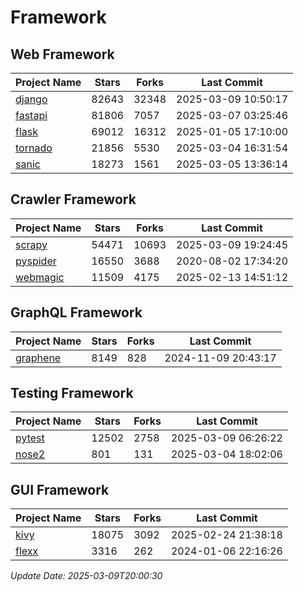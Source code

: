 # Framework

## Web Framework
| Project Name | Stars | Forks | Last Commit |
| ------------ | ----- | ----- | ----------- |
| [django](https://github.com/django/django) | 82643 | 32348 | 2025-03-09 10:50:17 |
| [fastapi](https://github.com/fastapi/fastapi) | 81806 | 7057 | 2025-03-07 03:25:46 |
| [flask](https://github.com/pallets/flask) | 69012 | 16312 | 2025-01-05 17:10:00 |
| [tornado](https://github.com/tornadoweb/tornado) | 21856 | 5530 | 2025-03-04 16:31:54 |
| [sanic](https://github.com/sanic-org/sanic) | 18273 | 1561 | 2025-03-05 13:36:14 |

## Crawler Framework
| Project Name | Stars | Forks | Last Commit |
| ------------ | ----- | ----- | ----------- |
| [scrapy](https://github.com/scrapy/scrapy) | 54471 | 10693 | 2025-03-09 19:24:45 |
| [pyspider](https://github.com/binux/pyspider) | 16550 | 3688 | 2020-08-02 17:34:20 |
| [webmagic](https://github.com/code4craft/webmagic) | 11509 | 4175 | 2025-02-13 14:51:12 |

## GraphQL Framework
| Project Name | Stars | Forks | Last Commit |
| ------------ | ----- | ----- | ----------- |
| [graphene](https://github.com/graphql-python/graphene) | 8149 | 828 | 2024-11-09 20:43:17 |

## Testing Framework
| Project Name | Stars | Forks | Last Commit |
| ------------ | ----- | ----- | ----------- |
| [pytest](https://github.com/pytest-dev/pytest) | 12502 | 2758 | 2025-03-09 06:26:22 |
| [nose2](https://github.com/nose-devs/nose2) | 801 | 131 | 2025-03-04 18:02:06 |

## GUI Framework
| Project Name | Stars | Forks | Last Commit |
| ------------ | ----- | ----- | ----------- |
| [kivy](https://github.com/kivy/kivy) | 18075 | 3092 | 2025-02-24 21:38:18 |
| [flexx](https://github.com/flexxui/flexx) | 3316 | 262 | 2024-01-06 22:16:26 |

*Update Date: 2025-03-09T20:00:30*